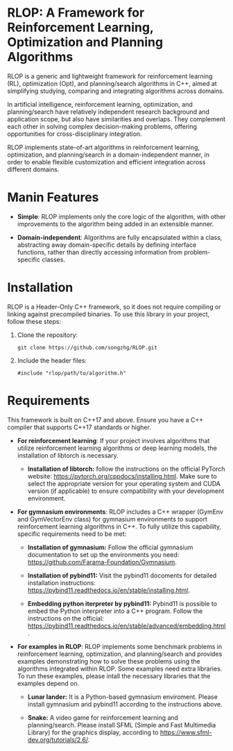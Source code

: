 # RLOP: A Framework for Reinforcement Learning, Optimization and Planning Algorithms

RLOP is a generic and lightweight framework for reinforcement learning (RL), optimization (Opt), and planning/search algorithms in C++, aimed at simplifying studying, comparing and integrating algorithms across domains. 

In artificial intelligence, reinforcement learning, optimization, and planning/search have relatively independent research background and application scope, but also have similarities and overlaps. They complement each other in solving complex decision-making problems, offering opportunities for cross-disciplinary integration.

RLOP implements state-of-art algorithms in reinforcement learning, optimization, and planning/search in a domain-independent manner, in order to enable flexible customization and efficient integration across different domains.

# Manin Features
- **Simple**: RLOP implements only the core logic of the algorithm, with other improvements to the algorithm being added in an extensible manner.
  
- **Domain-independent**: Algorithms are fully encapsulated within a class, abstracting away domain-specific details by defining interface functions, rather than directly accessing information from problem-specific classes.

# Installation

RLOP is a Header-Only C++ framework, so it does not require compiling or linking against precompiled binaries. To use this library in your project, follow these steps:

1. Clone the repository:

    ```
    git clone https://github.com/songzhg/RLOP.git
    ```

2. Include the header files:
    ```
    #include "rlop/path/to/algorithm.h"
    ```

# Requirements

This framework is built on C++17 and above. Ensure you have a C++ compiler that supports C++17 standards or higher. 

- **For reinforcement learning**: If your project involves algorithms that utilize reinforcement learning algorithms or deep learning models, the installation of libtorch is necessary.
  
  - **Installation of libtorch:**
    follow the instructions on the official PyTorch website: https://pytorch.org/cppdocs/installing.html. Make sure to select the appropriate version for your operating system and CUDA version (if applicable) to ensure compatibility with your development environment.

- **For gymnasium environments**: RLOP includes a C++ wrapper (GymEnv and GymVectorEnv class) for gymnasium environments to support reinforcement learning algorithms in C++. To fully utilize this capability, specific requirements need to be met:
 
  - **Installation of gymnasium:**
    Follow the official gymnasium documentation to set up the environments you need: https://github.com/Farama-Foundation/Gymnasium.

  - **Installation of pybind11:**
    Visit the pybind11 docoments for detailed installation instructions: https://pybind11.readthedocs.io/en/stable/installing.html. 
    
  - **Embedding python iterpreter by pybind11:** 
    Pybind11 is possible to embed the Python interpreter into a C++ program. Follow the instructions on the official: https://pybind11.readthedocs.io/en/stable/advanced/embedding.html.

- **For examples in RLOP**: RLOP implements some benchmark problems in reinforcement learning, optimization, and planning/search and provides examples demonstrating how to solve these problems using the algorithms integrated within RLOP. Some examples need extra libraries. To run these examples, please intall the necessary libraries that the examples depend on.
 
  - **Lunar lander:** It is a Python-based gymnasium enviroment. Please install gymnasium and pybind11 according to the instructions above.

  - **Snake:** A video game for reinforcement learning and planning/search. Please install SFML (Simple and Fast Multimedia Library) for the graphics display, according to https://www.sfml-dev.org/tutorials/2.6/.